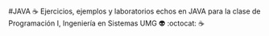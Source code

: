 #JAVA :coffee:
Ejercicios, ejemplos y laboratorios echos en JAVA para la clase de Programación I, Ingeniería en Sistemas UMG :alien: :octocat: :coffee:
